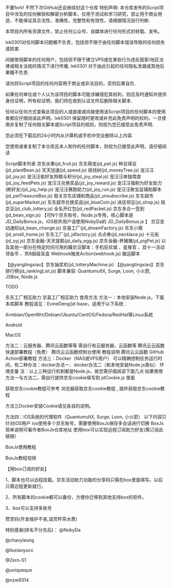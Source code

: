 不要fork! 不然下次GitHub还会继续封这个仓库
特别声明:
本仓库发布的Script项目中涉及的任何解锁和解密分析脚本，仅用于测试和学习研究，禁止用于商业用途，不能保证其合法性，准确性，完整性和有效性，请根据情况自行判断.

本项目内所有资源文件，禁止任何公众号、自媒体进行任何形式的转载、发布。

lxk0301对任何脚本问题概不负责，包括但不限于由任何脚本错误导致的任何损失或损害.

间接使用脚本的任何用户，包括但不限于建立VPS或在某些行为违反国家/地区法律或相关法规的情况下进行传播, lxk0301 对于由此引起的任何隐私泄漏或其他后果概不负责.

请勿将Script项目的任何内容用于商业或非法目的，否则后果自负.

如果任何单位或个人认为该项目的脚本可能涉嫌侵犯其权利，则应及时通知并提供身份证明，所有权证明，我们将在收到认证文件后删除相关脚本.

任何以任何方式查看此项目的人或直接或间接使用该Script项目的任何脚本的使用者都应仔细阅读此声明。lxk0301 保留随时更改或补充此免责声明的权利。一旦使用并复制了任何相关脚本或Script项目的规则，则视为您已接受此免责声明.

您必须在下载后的24小时内从计算机或手机中完全删除以上内容.

您使用或者复制了本仓库且本人制作的任何脚本，则视为已接受此声明，请仔细阅读

Script脚本列表
京东水果(jd_fruit.js)
东东萌宠(jd_pet.js)
种豆得豆(jd_plantBean.js)
天天加速(jd_speed.js)
摇钱树(jd_moneyTree.js)
宠汪汪(jd_joy.js)
宠汪汪偷好友狗粮与积分(jd_joy_steal.js)
宠汪汪单独喂食(jd_joy_feedPets.js)
宠汪汪兑换奖品(jd_joy_reward.js)
宠汪汪强制为好友助力(刷好友)(jd_joy_help.js)
宠汪汪赛跑助力(jd_joy_run.js)
宠汪汪聚宝盆辅助脚本(jd_petTreasureBox.js)
取关京东店铺和商品(jd_unsubscribe.js)
东东超市(jd_superMarket.js)
东东超市兑换奖品(jd_blueCoin.js)
进店领豆(jd_shop.js)
摇京豆(jd_club_lottery.js)
全名开红包(jd_redPacket.js)
京东多合一签到(jd_bean_sign.js) 【可N个京东账号，Node.js专用，核心脚本是JD_DailyBonus.js，iOS软件用户请使用NobyDa的 JD_DailyBonus.js 】
京豆变动通知(jd_bean_change.js)
京喜工厂(jd_dreamFactory.js)
东东小窝(jd_small_home.js)
东东工厂(jd_jdfactory.js)
点点券(jd_necklace.js)
十元街(jd_syj.js)
京东金融-天天提鹅(jd_daily_egg.js)
京东金融-养猪猪(jd_pigPet.js)
以及其他一部分在特定时间可用的薅京豆脚本：手机狂欢城 、星推官 、双十一活动领金币 、热8超级盲盒
Webhook触发Action(webhook.js)
搬运脚本

【@yangtingxiao】京东抽奖机(jd_lotteryMachine.js)
【@yangtingxiao】京东排行榜(jd_rankingList.js)
脚本兼容: QuantumultX, Surge, Loon, 小火箭, JSBox, Node.js

TODO

 东东工厂相互助力
 京喜工厂相互助力
食用方法
方法一：本地安装Node.js，下载本库脚本
教程请见：EvineDeng/jd-base，适用于以下系统：

Armbian/OpenWrt/Debian/Ubuntu/CentOS/Fedora/RedHat等Linux系统

Android

MacOS

方法二：云服务器、腾讯云函数等等
需自行有云服务器，云函数等
腾讯云云函数 快速部署教程（免费）
腾讯云云函数控制台使用 教程说明
腾讯云云函数 GitHub Action部署教程
方法三：Docker（NAS或VPS用户）
可以精确控制任务运行时间，有二种办法：docker办法一、docker办法二（和本地安装Node.js类似）
环境变量
注：以上三种运行机制都是Node.js，故您需仔细阅读下面几点
如果使用方法一与方法二，需自行提供京东cookie填写到 jdCookie.js 里面

获取京东cookie教程可参考 浏览器获取京东cookie教程 , 插件获取京东cookie教程

方法三Docker安装Cookie请见各自的说明。

方法四：iOS系统的代理软件（QuantumultX, Surge, Loon, 小火箭）
以下内容只针对iOS用户
ios使用多个京东账号，需要使用BoxJs保存多会话进行切换
BoxJs简单说明可看作者BoxJs仓库地址
使用box可以实现远程订阅助力好友(需订阅此 链接)

BoxJs使用教程

BoxJs教程视频

【用box订阅的好处】

1、脚本也可以远程挂载。京东活动助力功能的分享码只需在box里面填写。以后只需远程更新就行。

2、所有脚本的cookie都可以备份，方便你迁移到其他支持box的软件。

3、box可以支持多账号

赞赏码(开发维护不易,请赏杯茶水费)

特别感谢(排名不分先后)：
@NobyDa

@chavyleung

@liuxiaoyucc

@Zero-S1

@uniqueque

@nzw9314
